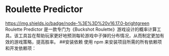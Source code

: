 # Roulette Predictor
https://img.shields.io/badge/node-%3E%3D%20v16.17.0-brightgreen
Roulette Predictor 是一款专门为《Buckshot Roulette》游戏设计的概率计算工具。该工具旨在帮助玩家更好地预测每轮游戏中子弹的分布情况，从而制定更加有效的游戏策略，提高胜率。
##安装依赖
使用 npm 来安装项目所需的所有依赖项和开发依赖项：
